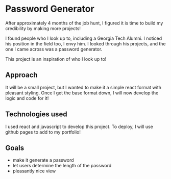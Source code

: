 # Password Generator

After approximately 4 months of the job hunt, I figured it is time to build my credibility by making more projects!

I found people who I look up to, including a Georgia Tech Alumni. I noticed his position in the field too, I envy him. I looked through his projects, and the one I came across was a password generator.

This project is an inspiration of who I look up to!

## Approach

It will be a small project, but I wanted to make it a simple react format with pleasant styling. Once I get the base format down, I will now develop the logic and code for it!

## Technologies used

I used react and javascript to develop this project. To deploy, I will use github pages to add to my portfolio!

## Goals
- make it generate a password
- let users determine the length of the password
- pleasantly nice view

